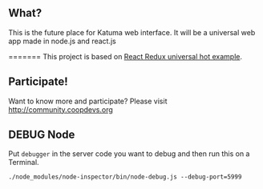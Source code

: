 ## What?
This is the future place for Katuma web interface. It will be a universal web app made in node.js and react.js

=======
This project is based on [React Redux universal hot example](https://github.com/erikras/react-redux-universal-hot-example).

## Participate!
Want to know more and participate? Please visit http://community.coopdevs.org

## DEBUG Node
Put `debugger` in the server code you want to debug and then run this on a Terminal.
```
./node_modules/node-inspector/bin/node-debug.js --debug-port=5999
```
